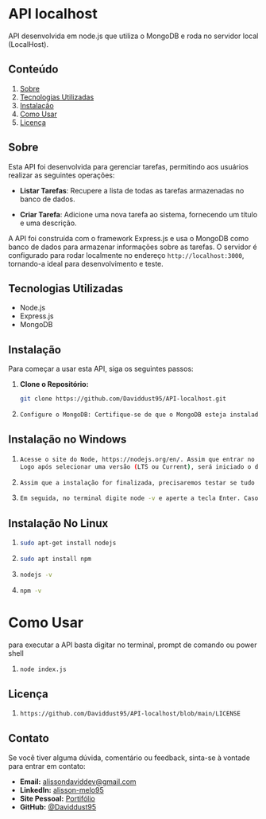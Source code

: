 # API localhost

API desenvolvida em node.js que utiliza o MongoDB e roda no servidor local (LocalHost).

## Conteúdo

1. [Sobre](#sobre)
2. [Tecnologias Utilizadas](#tecnologias-utilizadas)
3. [Instalação](#instalação)
4. [Como Usar](#como-usar)
5. [Licença](#licença)

## Sobre

Esta API foi desenvolvida para gerenciar tarefas, permitindo aos usuários realizar as seguintes operações:

- **Listar Tarefas**: Recupere a lista de todas as tarefas armazenadas no banco de dados.

- **Criar Tarefa**: Adicione uma nova tarefa ao sistema, fornecendo um título e uma descrição.

A API foi construída com o framework Express.js e usa o MongoDB como banco de dados para armazenar informações sobre as tarefas. O servidor é configurado para rodar localmente no endereço `http://localhost:3000`, tornando-a ideal para desenvolvimento e teste.

## Tecnologias Utilizadas

- Node.js
- Express.js
- MongoDB

## Instalação

Para começar a usar esta API, siga os seguintes passos:

1. **Clone o Repositório:**
   ```bash
   git clone https://github.com/Daviddust95/API-localhost.git

2. ```bash
   Configure o MongoDB: Certifique-se de que o MongoDB esteja instalado e configurado corretamente. Você pode baixar o MongoDB no site:  https://www.mongodb.com/try/download/community   
   
## Instalação no Windows

1. ```bash
   Acesse o site do Node, https://nodejs.org/en/. Assim que entrar no site, você verá dois botões, indicando duas versões para baixar (LTS e Current).
   Logo após selecionar uma versão (LTS ou Current), será iniciado o download do instalador para Windows. Assim como é comum nos instaladores do Windows, basta seguir clicando nos botões Next até chegar ao final da instalação.
2. ```bash
   Assim que a instalação for finalizada, precisaremos testar se tudo está certo. Então, inicie o seu terminal. Pressione Tecla Windows + R, com a finalidade de abrir programa Executar. Escreva powershell e aperte a tecla Enter.
3. ```bash
   Em seguida, no terminal digite node -v e aperte a tecla Enter. Caso seja exibida a versão do Node, sua instalação foi feita com sucesso.


 ## Instalação No Linux

1.  ```bash
    sudo apt-get install nodejs
    
2.  ```bash
    sudo apt install npm

3.  ```bash
    nodejs -v
4.  ```bash
    npm -v
  # Como Usar
  para executar a API basta digitar no terminal, prompt de comando ou power shell  
1. ```bash
   node index.js

## Licença
1. ```bash
   https://github.com/Daviddust95/API-localhost/blob/main/LICENSE

## Contato
Se você tiver alguma dúvida, comentário ou feedback, sinta-se à vontade para entrar em contato:

- **Email:** alissondaviddev@gmail.com
- **LinkedIn:** [alisson-melo95](https://www.linkedin.com/in/alisson-melo95/) 
- **Site Pessoal:** [Portifólio](https://alissondev.tech)
- **GitHub:** [@Daviddust95](https://github.com/Daviddust95)
